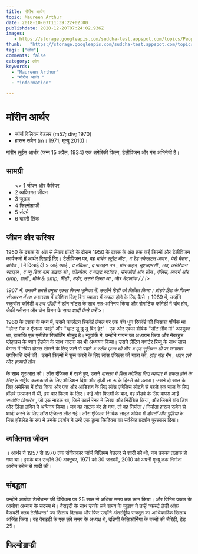 ```yaml
---
title: मौरीन आर्थर 
topic: Maureen Arthur
date: 2018-10-07T11:39:22+02:00
publishdate: 2020-12-20T07:24:02.936Z
images: 
   - https://storage.googleapis.com/sudcha-test.appspot.com/topics/People/maureen_arthur/1.jpeg
thumb:   "https://storage.googleapis.com/sudcha-test.appspot.com/topics/People/maureen_arthur/thumb.jpeg"
tags: ["लोग"]
comments: false
category: लोग
keywords: 
  - "Maureen Arthur"
  - "मौरीन आर्थर "
  - "information"

---
```

<h1> मॉरीन आर्थर </h1> <ul> <li> जॉर्ज विलियम वेडलर (m57; div; 1970) </li> <li> हारून रूबेन (m। 1971; मृत्यु 2010)। </li> </ul> <p> मॉरीन लुईस आर्थर (जन्म 15 अप्रैल, 1934) एक अमेरिकी फिल्म, टेलीविजन और मंच अभिनेत्री हैं। </p> <h2> सामग्री </h2> <ul> <> 1 जीवन और कैरियर </li> <li> 2 व्यक्तिगत जीवन </li> <li> 3 जुड़ाव </li> <li> 4 फिल्मोग्राफी </li> <li> 5 संदर्भ </li> <li> 6 बाहरी लिंक </li> </ul> <h2> जीवन और करियर </h2> <p> 1950 के दशक के अंत से लेकर ब्रॉडवे के दौरान 1950 के दशक के अंत तक कई फिल्मों और टेलीविजन कार्यक्रमों में आर्थर दिखाई दिए। टेलीविजन पर, वह <i> बॉर्बन स्ट्रीट बीट </i>, <i> द रेड स्केलटन आवर </i>, <i> पेरी मेसन </i>, <i> ब्रांडेड </i>, i में दिखाई दी > आई स्पाई </i>, <i> द मोंकेज़ </i>, <i> द फ्लाइंग नन </i>, <i> ग्रोम पाइल, यूएसएमसी </i>, <i> लव, अमेरिकन स्टाइल </i i>, <i> द न्यू डिक वान डाइक शो </i>, <i> कोल्चेक: द नाइट स्टॉकर </i>, <i> सैनफोर्ड और सोन </i>, <i> ऐलिस, लावर्न और amp; शर्ली </i>, <i> मोर्क & amp; मिंडी </i>, <i> मर्डर, उसने लिखा था </i>, और <i> मैटलॉक / / i> </p> <p> 1967 में, उनकी सबसे प्रमुख एकल फिल्म भूमिका में, उन्होंने हिडी को चित्रित किया। ब्रॉडवे हिट के फिल्म संस्करण में ला रु </i> वास्तव में कोशिश किए बिना व्यापार में सफल होने के लिए कैसे </i>। 1969 में, उन्होंने स्क्रूबॉल कॉमेडी <i> द लव गॉड? </I> में डॉन नॉट्स के साथ सह-अभिनय किया और रोमांटिक कॉमेडी में बॉब होप, जैकी ग्लीसन और जेन विमन के साथ <i> शादी कैसे करें </i> >। </p> <p> 1960 के दशक के मध्य में, उसने कार्लटन रिकॉर्ड लेबल पर एक पॉप धुन रिकॉर्ड की जिसका शीर्षक था "डोन्ट मेक द एंजल्स क्राई" और "व्हाट डू डू डू विद हेर"। एक और एकल शीर्षक "डोंट लीव मी" अप्रयुक्त था, हालांकि एक एसीटेट रिकॉर्डिंग मौजूद है। न्यूयॉर्क में, उन्होंने गायन का अध्ययन किया और नेबरहुड प्लेहाउस के व्यान हैंडमैन के साथ नाटक का भी अध्ययन किया। उसने लैटिन क्वार्टर रिव्यू के साथ लास वेगास में रिवेरा होटल खेलने के लिए जाने से पहले <i> द स्टीव एलन शो </i> और <i> द एड सुलिवन शो </i> पर लगातार उपस्थिति दर्ज की। उसने फिल्मों में शुरू करने के लिए लॉस एंजिल्स की यात्रा की, <i> हॉट रॉड गैंग </i>, <i> थंडर एले </i> और <i> हत्यारों तीन </i> </p> <p> के साथ शुरुआत की। लॉस एंजिल्स में रहते हुए, उसने <i> वास्तव में बिना कोशिश किए व्यापार में सफल होने के लिए </i> के राष्ट्रीय कलाकारों के लिए ऑडिशन दिया और होडी ला रू के हिस्से को उतारा। उसने दो साल के लिए अमेरिका में दौरा किया और एक और ऑडिशन के लिए लॉस एंजेलिस लौटने से पहले एक साल के लिए ब्रॉडवे उत्पादन में थी, इस बार फिल्म के लिए। कई और फिल्मों के बाद, वह ब्रॉडवे के लिए वापस आईं <i> समथिंग डिफरेंट </i>, जो एक नाटक था, जिसे कार्ल रेनर ने लिखा और निर्देशित किया, और जिसमें बॉब डिश और लिंडा लविन ने अभिनय किया। जब वह नाटक बंद हो गया, तो वह निर्माता / निर्माता हारून रूबेन से शादी करने के लिए लॉस एंजिल्स लौट गई। लॉस एंजिल्स सिविक लाइट ओपेरा में <i> दोस्तों और गुड़िया </i> के मिस एडिलेड के रूप में उनके प्रदर्शन ने उन्हें एक ड्रामा क्रिटिक्स का सर्वश्रेष्ठ प्रदर्शन पुरस्कार दिया। </p> <h2> व्यक्तिगत जीवन </h2 <p>। आर्थर ने 1957 से 1970 तक संगीतकार जॉर्ज विलियम वेडलर से शादी की थी, जब उनका तलाक हो गया था। इसके बाद उन्होंने 30 अक्टूबर, 1971 को 30 जनवरी, 2010 को अपनी मृत्यु तक निर्माता आरोन रुबेन से शादी की। </p> <h2> संबद्धता </h2> <p> उन्होंने आयोवा टेलीथन्स की विविधता पर 25 साल से अधिक समय तक काम किया। और विभिन्न प्रकार के आयोवा अध्याय के सदस्य थे। वैराइटी के साथ उनके लंबे समय के जुड़ाव ने उन्हें "फर्स्ट लेडी ऑफ़ वैरायटी क्लब टेलीथन्स" का खिताब दिलाया और फिर उन्होंने अंतर्राष्ट्रीय राजदूत का आधिकारिक खिताब अर्जित किया। वह वैराइटी के एक लंबे समय के अध्यक्ष थे, दक्षिणी कैलिफोर्निया के बच्चों की चैरिटी, टेंट 25। </p> <h2> फिल्मोग्राफी </h2> 